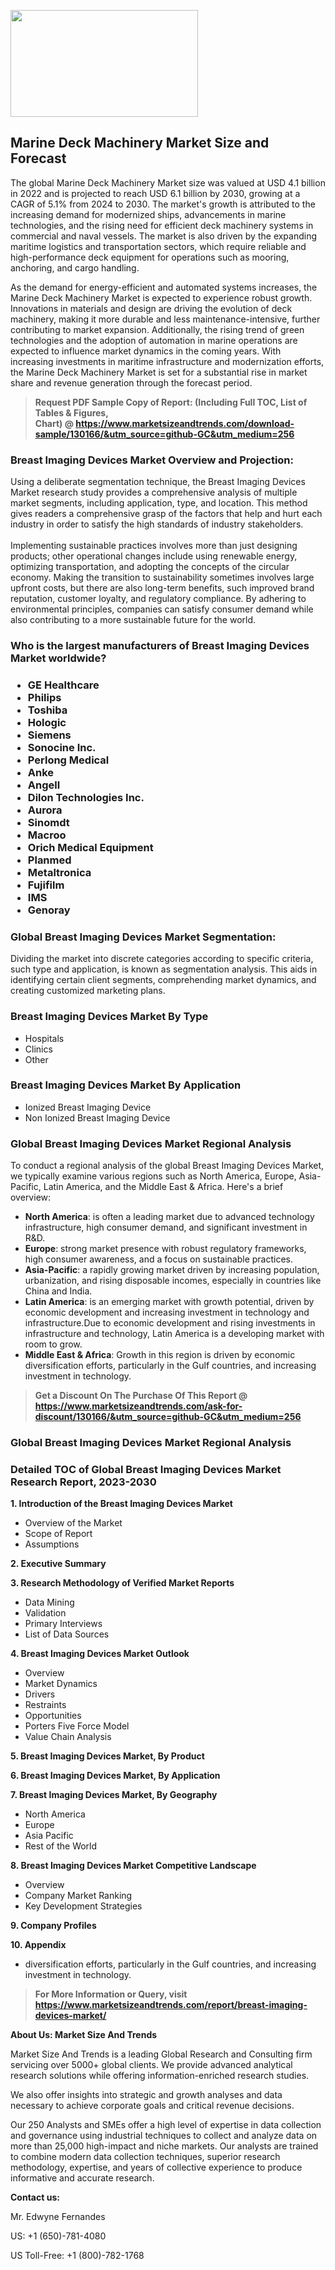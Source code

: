 <p><img class="alignnone size-medium wp-image-20088" src="https://ffe5etoiles.com/wp-content/uploads/2024/12/MST1-300x171.png" alt="" width="300" height="171" /></p><h2>Marine Deck Machinery Market Size and Forecast</h2><p>The global Marine Deck Machinery Market size was valued at USD 4.1 billion in 2022 and is projected to reach USD 6.1 billion by 2030, growing at a CAGR of 5.1% from 2024 to 2030. The market's growth is attributed to the increasing demand for modernized ships, advancements in marine technologies, and the rising need for efficient deck machinery systems in commercial and naval vessels. The market is also driven by the expanding maritime logistics and transportation sectors, which require reliable and high-performance deck equipment for operations such as mooring, anchoring, and cargo handling.</p><p>As the demand for energy-efficient and automated systems increases, the Marine Deck Machinery Market is expected to experience robust growth. Innovations in materials and design are driving the evolution of deck machinery, making it more durable and less maintenance-intensive, further contributing to market expansion. Additionally, the rising trend of green technologies and the adoption of automation in marine operations are expected to influence market dynamics in the coming years. With increasing investments in maritime infrastructure and modernization efforts, the Marine Deck Machinery Market is set for a substantial rise in market share and revenue generation through the forecast period.</p></p><blockquote id="" class=""><strong>Request PDF Sample Copy of Report: (Including Full TOC, List of Tables &amp; Figures, Chart)&nbsp;@&nbsp;<strong><a href="https://www.marketsizeandtrends.com/download-sample/130166/&utm_source=github-GC&utm_medium=256" target="_blank">https://www.marketsizeandtrends.com/download-sample/130166/&utm_source=github-GC&utm_medium=256</a></strong></strong></blockquote><h3 id="" class="">Breast Imaging Devices Market&nbsp;Overview and Projection:</h3><p id="" class="">Using a deliberate segmentation technique, the Breast Imaging Devices Market research study provides a comprehensive analysis of multiple market segments, including application, type, and location. This method gives readers a comprehensive grasp of the factors that help and hurt each industry in order to satisfy the high standards of industry stakeholders. <br /> <br />Implementing sustainable practices involves more than just designing products; other operational changes include using renewable energy, optimizing transportation, and adopting the concepts of the circular economy. Making the transition to sustainability sometimes involves large upfront costs, but there are also long-term benefits, such improved brand reputation, customer loyalty, and regulatory compliance. By adhering to environmental principles, companies can satisfy consumer demand while also contributing to a more sustainable future for the world.</p><h3 id="" class="">Who is the largest manufacturers of&nbsp;Breast Imaging Devices Market worldwide?</h3><h3 class=""><p><ul><li>GE Healthcare </li><li> Philips </li><li> Toshiba </li><li> Hologic </li><li> Siemens </li><li> Sonocine Inc. </li><li> Perlong Medical </li><li> Anke </li><li> Angell </li><li> Dilon Technologies Inc. </li><li> Aurora </li><li> Sinomdt </li><li> Macroo </li><li> Orich Medical Equipment </li><li> Planmed </li><li> Metaltronica </li><li> Fujifilm </li><li> IMS </li><li> Genoray</li></ul></p></h3><h3 id="" class="">Global&nbsp;Breast Imaging Devices Market Segmentation:</h3><p id="" class="">Dividing the market into discrete categories according to specific criteria, such type and application, is known as segmentation analysis. This aids in identifying certain client segments, comprehending market dynamics, and creating customized marketing plans.</p><h3 id="" class="">Breast Imaging Devices Market&nbsp;By Type</h3><p><p><ul><li>Hospitals </li><li> Clinics </li><li> Other</p></li></ul></p></p><h3 id="" class="">Breast Imaging Devices Market&nbsp;By Application</h3><p class=""><p><ul><li>Ionized Breast Imaging Device </li><li> Non Ionized Breast Imaging Device</li></ul></p></p><h3 id="" class="">Global Breast Imaging Devices Market Regional Analysis</h3><p id="" class="">To conduct a regional analysis of the global Breast Imaging Devices Market, we typically examine various regions such as North America, Europe, Asia-Pacific, Latin America, and the Middle East &amp; Africa. Here's a brief overview:</p><ul><li><strong>North America</strong>: is often a leading market due to advanced technology infrastructure, high consumer demand, and significant investment in R&amp;D.</li><li><strong>Europe</strong>: strong market presence with robust regulatory frameworks, high consumer awareness, and a focus on sustainable practices.</li><li><strong>Asia-Pacific</strong>: a rapidly growing market driven by increasing population, urbanization, and rising disposable incomes, especially in countries like China and India.</li><li><strong>Latin America</strong>: is an emerging market with growth potential, driven by economic development and increasing investment in technology and infrastructure.Due to economic development and rising investments in infrastructure and technology, Latin America is a developing market with room to grow.</li><li><strong>Middle East &amp; Africa</strong>: Growth in this region is driven by economic diversification efforts, particularly in the Gulf countries, and increasing investment in technology.</li></ul><blockquote id="" class=""><strong>Get a Discount On The Purchase Of This Report @ <strong><a href="https://www.marketsizeandtrends.com/ask-for-discount/130166/&utm_source=github-GC&utm_medium=256" target="_blank">https://www.marketsizeandtrends.com/ask-for-discount/130166/&utm_source=github-GC&utm_medium=256</a></strong></strong></blockquote><h3 id="" class="">Global Breast Imaging Devices Market Regional Analysis</h3><h3 id="" class="">Detailed TOC of Global Breast Imaging Devices Market Research Report, 2023-2030</h3><p id="" class=""><strong>1. Introduction of the Breast Imaging Devices Market</strong></p><ul><li>Overview of the Market</li><li>Scope of Report</li><li>Assumptions</li></ul><p id="" class=""><strong>2. Executive Summary</strong></p><p id="" class=""><strong>3. Research Methodology of Verified Market Reports</strong></p><ul><li>Data Mining</li><li>Validation</li><li>Primary Interviews</li><li>List of Data Sources</li></ul><p id="" class=""><strong>4. Breast Imaging Devices Market Outlook</strong></p><ul><li>Overview</li><li>Market Dynamics</li><li>Drivers</li><li>Restraints</li><li>Opportunities</li><li>Porters Five Force Model</li><li>Value Chain Analysis</li></ul><p id="" class=""><strong>5. Breast Imaging Devices Market, By Product</strong></p><p id="" class=""><strong>6. Breast Imaging Devices Market, By Application</strong></p><p id="" class=""><strong>7. Breast Imaging Devices Market, By Geography</strong></p><ul><li>North America</li><li>Europe</li><li>Asia Pacific</li><li>Rest of the World</li></ul><p id="" class=""><strong>8. Breast Imaging Devices Market Competitive Landscape</strong></p><ul><li>Overview</li><li>Company Market Ranking</li><li>Key Development Strategies</li></ul><p id="" class=""><strong>9. Company Profiles</strong></p><p id="" class=""><strong>10. Appendix</strong></p><ul><li>diversification efforts, particularly in the Gulf countries, and increasing investment in technology.</li></ul><blockquote id="" class=""><strong>For More Information or Query, visit <strong><strong><a href="https://www.marketsizeandtrends.com/report/breast-imaging-devices-market/" target="_blank">https://www.marketsizeandtrends.com/report/breast-imaging-devices-market/</a></strong></strong></strong></blockquote><p id="" class=""><strong>About Us: Market Size And Trends</strong></p><p id="" class="">Market Size And Trends is a leading Global Research and Consulting firm servicing over 5000+ global clients. We provide advanced analytical research solutions while offering information-enriched research studies.</p><p id="" class="">We also offer insights into strategic and growth analyses and data necessary to achieve corporate goals and critical revenue decisions.</p><p id="" class="">Our 250 Analysts and SMEs offer a high level of expertise in data collection and governance using industrial techniques to collect and analyze data on more than 25,000 high-impact and niche markets. Our analysts are trained to combine modern data collection techniques, superior research methodology, expertise, and years of collective experience to produce informative and accurate research.</p><p id="" class=""><strong>Contact us:</strong></p><p id="" class="">Mr. Edwyne Fernandes</p><p id="" class="">US: +1 (650)-781-4080</p><p id="" class="">US Toll-Free: +1 (800)-782-1768</p>

